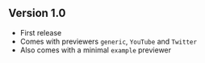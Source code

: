 ## Version 1.0

* First release
* Comes with previewers `generic`, `YouTube` and `Twitter`
* Also comes with a minimal `example` previewer
